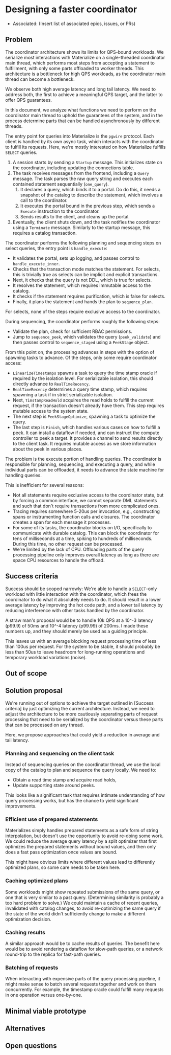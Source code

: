 # Designing a faster coordinator

- Associated: (Insert list of associated epics, issues, or PRs)

<!--
The goal of a design document is to thoroughly discover problems and
examine potential solutions before moving into the delivery phase of
a project. In order to be ready to share, a design document must address
the questions in each of the following sections. Any additional content
is at the discretion of the author.

Note: Feel free to add or remove sections as needed. However, most design
docs should at least keep the suggested sections.
-->

## Problem

<!--
What is the user problem we want to solve?

The answer to this question should link to at least one open GitHub
issue describing the problem.
-->

The coordinator architecture shows its limits for QPS-bound workloads. We
serialize most interactions with Materialize on a single-threaded coordinator
main thread, which performs most steps from accepting a statement to
fulfillment, with only some parts offloaded to worker threads. This
architecture is a bottleneck for high QPS workloads, as the coordinator main
thread can become a bottleneck.

We observe both high average latency and long tail latency. We need to address
both, the first to achieve a meaningful QPS target, and the latter to offer QPS
guarantees.

In this document, we analyze what functions we need to perform on the
coordinator main thread to uphold the guarantees of the system, and in the
process determine parts that can be handled asynchronously by different
threads.

The entry point for queries into Materialize is the `pgwire` protocol. Each
client is handled by its own async task, which interacts with the coordinator
to fulfill its requests. Here, we're mostly interested on how Materialize
fulfills `SELECT` queries.

1. A session starts by sending a `Startup` message. This initializes state on
   the coordinator, including updating the connections table.
2. The task receives messages from the frontend, including a `Query` message.
   The task parses the raw query string and executes each contained statement
   sequentially (`one_query`).
   1. It declares a query, which binds it to a portal. Do do this, it needs a
      snapshot of the catalog to describe the statement, which involves a call
      to the coordinator.
   2. It executes the portal bound in the previous step, which sends a
      `Execute` instruction to the coordinator.
   3. Sends results to the client, and cleans up the portal.
3. Eventually, the client shuts down, and the task notifies the coordinator
   using a `Terminate` message. Similarly to the startup message, this requires
   a catalog transaction.

The coordinator performs the following planning and sequencing steps on select
queries, the entry point is `handle_execute`:
* It validates the portal, sets up logging, and passes control to
  `handle_execute_inner`.
* Checks that the transaction mode matches the statement. For selects, this is
  trivially true as selects can be implicit and explicit transactions.
* Next, it checks that the query is not DDL, which is true for selects.
* It resolves the statement, which requires immutable access to the catalog.
* It checks if the statement requires purification, which is false for selects.
* Finally, it plans the statement and hands the plan to `sequence_plan`.

For selects, none of the steps require exclusive access to the coordinator.

During sequencing, the coordinator performs roughly the following steps:
* Validate the plan, check for sufficient RBAC permissions.
* Jump to `sequence_peek`, which validates the query (`peek_validate`) and then
  passes control to `sequence_staged` using a `PeekStage` object.

From this point on, the processing advances in steps with the option of
spawning tasks to advance. Of the steps, only some require coordinator access:
* `LinearizeTimestamps` spawns a task to query the time stamp oracle if
  required by the isolation level. For serializable isolation, this should
  directly advance to `RealTimeRecency`.
* `RealTimeRecency` determines a query time stamp, which requires spawning a
  task if in strict serializable isolation.
* Next, `TimstampReadHold` acquires the read holds to fulfill the current
  request, if the transaction doesn't already have them. This step requires
  mutable access to the system state.
* The next step is `PeekStageOptimize`, spawning a task to optimize the query.
* The last step is `Finish`, which handles various cases on how to fulfill a
  peek. It can install a dataflow if needed, and can instruct the compute
  controller to peek a target. It provides a channel to send results directly
  to the client task. It requires mutable access as we store information about
  the peek in various places.


The problem is the execute portion of handling queries. The coordinator is
responsible for planning, sequencing, and executing a query, and while
individual parts can be offloaded, it needs to advance the state machine for
handling queries.

This is inefficient for several reasons:
* Not all statements require exclusive access to the coordinator state, but by
  forcing a common interface, we cannot separate DML statements and such that
  don't require transactions from more complicated ones.
* Tracing requires somewhere 5-20us per invocation, e.g., constructing spans or
  instrumenting function calls and closures. The coordinator creates a span for
  each message it processes.
* For some of its tasks, the coordinator blocks on I/O, specifically to
  communicate with durable catalog. This can block the coordinator for tens of
  milliseconds at a time, spiking to hundreds of milliseconds. During this
  time, no other request can be processed.
* We're limited by the lack of CPU. Offloading parts of the query processing
  pipeline only improves overall latency as long as there are space CPU
  resources to handle the offload.

## Success criteria

<!--
What does a solution to this problem need to accomplish in order to
be successful?

The criteria should help us verify that a proposed solution would solve
our problem without naming a specific solution. Instead, focus on the
outcomes we hope result from this work. Feel free to list both qualitative
and quantitative measurements.
-->

Success should be scoped narrowly: We're able to handle a `SELECT`-only
workload with little interaction with the coordinator, which frees the
coordinator to do what it absolutely needs to do. It should result in a lower
average latency by improving the hot code path, and a lower tail latency by
reducing interference with other tasks handled by the coordinator.

A straw man's proposal would be to handle 10k QPS at a 10^-3 latency (p99.9) of
50ms and 10^-4 latency (p99.99) of 200ms. I made these numbers up, and they
should merely be used as a guiding principle.

This leaves us with an average blocking request processing time of less than
100us per request. For the system to be stable, it should probably be less than
50us to leave headroom for long-running operations and temporary workload
variations (noise).

## Out of scope

<!--
What does a solution to this problem not need to address in order to be
successful?

It's important to be clear about what parts of a problem we won't be solving
and why. This leads to crisper designs, and it aids in focusing the reviewer.
-->

## Solution proposal

<!--
What is your preferred solution, and why have you chosen it over the
alternatives? Start this section with a brief, high-level summary.

This is your opportunity to clearly communicate your chosen design. For any
design document, the appropriate level of technical details depends both on
the target reviewers and the nature of the design that is being proposed.
A good rule of thumb is that you should strive for the minimum level of
detail that fully communicates the proposal to your reviewers. If you're
unsure, reach out to your manager for help.

Remember to document any dependencies that may need to break or change as a
result of this work.
-->

We're running out of options to achieve the target outlined in [Success
criteria] by just optimizing the current architecture. Instead, we need to
adjust the architecture to be more cautiously separating parts of request
processing that need to be serialized by the coordinator versus these parts
that can be processed on any thread.

Here, we propose approaches that could yield a reduction in average and tail
latency.

### Planning and sequencing on the client task

Instead of sequencing queries on the coordinator thread, we use the local copy
of the catalog to plan and sequence the query locally. We need to:
* Obtain a read time stamp and acquire read holds,
* Update supporting state around peeks.

This looks like a significant task that requires intimate understanding of how
query processing works, but has the chance to yield significant improvements.

### Efficient use of prepared statements

Materializes simply handles prepared statements as a safe form of string
interpolation, but doesn't use the opportunity to avoid re-doing some work. We
could reduce the average query latency by a split optimizer that first
optimizes the prepared statements without bound values, and then only does a
fast pass optimization once values are bound.

This might have obvious limits where different values lead to differently
optimized plans, so some care needs to be taken here.

### Caching optimized plans

Some workloads might show repeated submissions of the same query, or one that
is very similar to a past query. (Determining similarity is probably a too hard
problem to solve.) We could maintain a cache of recent queries, invalidated
with catalog changes, to avoid re-optimizing the same query if the state of the
world didn't sufficiently change to make a different optimization decision.

### Caching results

A similar approach would be to cache results of queries. The benefit here would
be to avoid rendering a dataflow for slow-path queries, or a network round-trip
to the replica for fast-path queries.

### Batching of requests

When interacting with expensive parts of the query processing pipeline, it
might make sense to batch several requests together and work on them
concurrently. For example, the timestamp oracle could fulfill many requests in
one operation versus one-by-one.

## Minimal viable prototype

<!--
Build and share the minimal viable version of your project to validate the
design, value, and user experience. Depending on the project, your prototype
might look like:

- A Figma wireframe, or fuller prototype
- SQL syntax that isn't actually attached to anything on the backend
- A hacky but working live demo of a solution running on your laptop or in a
  staging environment

The best prototypes will be validated by Materialize team members as well
as prospects and customers. If you want help getting your prototype in front
of external folks, reach out to the Product team in #product.

This step is crucial for de-risking the design as early as possible and a
prototype is required in most cases. In _some_ cases it can be beneficial to
get eyes on the initial proposal without a prototype. If you think that
there is a good reason for skipping or delaying the prototype, please
explicitly mention it in this section and provide details on why you'd
like to skip or delay it.
-->

## Alternatives

<!--
What other solutions were considered, and why weren't they chosen?

This is your chance to demonstrate that you've fully discovered the problem.
Alternative solutions can come from many places, like: you or your Materialize
team members, our customers, our prospects, academic research, prior art, or
competitive research. One of our company values is to "do the reading" and
to "write things down." This is your opportunity to demonstrate both!
-->

## Open questions

<!--
What is left unaddressed by this design document that needs to be
closed out?

When a design document is authored and shared, there might still be
open questions that need to be explored. Through the design document
process, you are responsible for getting answers to these open
questions. All open questions should be answered by the time a design
document is merged.
-->

